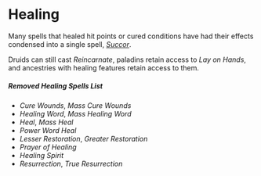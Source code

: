 # Healing

Many spells that healed hit points or cured conditions have had their effects condensed into a single spell, [*Succor*](</Magic/Spells/Succor.md>).

Druids can still cast *Reincarnate*, paladins retain access to *Lay on Hands*, and ancestries with healing features retain access to them.

##### Removed Healing Spells List

-   *Cure Wounds*, *Mass Cure Wounds*
-   *Healing Word*, *Mass Healing Word*
-   *Heal*, *Mass Heal*
-   *Power Word Heal*
-   *Lesser Restoration*, *Greater Restoration*
-   *Prayer of Healing*
-   *Healing Spirit*
-   *Resurrection*, *True Resurrection*